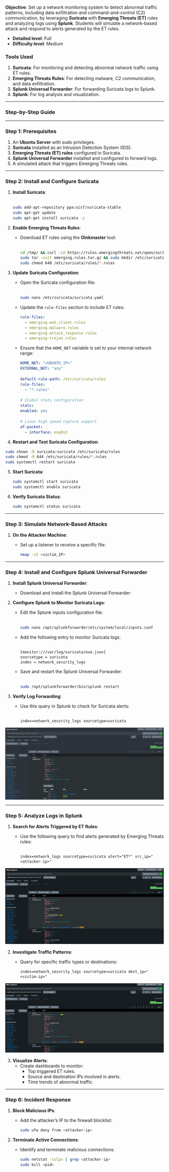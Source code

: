 **Objective**:
Set up a network monitoring system to detect abnormal traffic patterns, including data exfiltration and command-and-control (C2) communication, by leveraging **Suricata** with **Emerging Threats (ET)** rules and analyzing logs using **Splunk**. Students will simulate a network-based attack and respond to alerts generated by the ET rules.

- **Detailed level**: Full
- **Difficulty level**: Medium

### **Tools Used**

1. **Suricata**: For monitoring and detecting abnormal network traffic using ET rules.
2. **Emerging Threats Rules**: For detecting malware, C2 communication, and data exfiltration.
3. **Splunk Universal Forwarder**: For forwarding Suricata logs to Splunk.
4. **Splunk**: For log analysis and visualization.

---

### **Step-by-Step Guide**

---

### **Step 1: Prerequisites**

1. An **Ubuntu Server** with sudo privileges.
2. **Suricata** installed as an Intrusion Detection System (IDS).
3. **Emerging Threats (ET) rules** configured in Suricata.
4. **Splunk Universal Forwarder** installed and configured to forward logs.
5. A simulated attack that triggers Emerging Threats rules.

---

### **Step 2: Install and Configure Suricata**

1. **Install Suricata**:

   ```bash

   sudo add-apt-repository ppa:oisf/suricata-stable
   sudo apt-get update
   sudo apt-get install suricata -y

   ```

2. **Enable Emerging Threats Rules**:

   - Download ET rules using the **Oinkmaster** tool:

     ```bash

     cd /tmp/ && curl -LO https://rules.emergingthreats.net/open/suricata-6.0.8/emerging.rules.tar.gz
     sudo tar -xvzf emerging.rules.tar.gz && sudo mkdir /etc/suricata/rules && sudo mv rules/*.rules /etc/suricata/rules/
     sudo chmod 640 /etc/suricata/rules/*.rules

     ```

3. **Update Suricata Configuration**:

   - Open the Suricata configuration file:

     ```bash

     sudo nano /etc/suricata/suricata.yaml

     ```

   - Update the `rule-files` section to include ET rules:
     ```yaml
     rule-files:
       - emerging-web_client.rules
       - emerging-malware.rules
       - emerging-attack_response.rules
       - emerging-trojan.rules
     ```
   - Ensure that the `HOME_NET` variable is set to your internal network range:

     ```yaml
     HOME_NET: "<UBUNTU_IP>"
     EXTERNAL_NET: "any"

     default-rule-path: /etc/suricata/rules
     rule-files:
       - "*.rules"

     # Global stats configuration
     stats:
     enabled: yes

     # Linux high speed capture support
     af-packet:
       - interface: enp0s3
     ```

4. **Restart and Test Suricata Configuration**:

```bash
sudo chown -R suricata:suricata /etc/suricata/rules
sudo chmod -R 644 /etc/suricata/rules/*.rules
sudo systemctl restart suricata
```

5. **Start Suricata**:

   ```bash
   sudo systemctl start suricata
   sudo systemctl enable suricata

   ```

6. **Verify Suricata Status**:

   ```bash
   sudo systemctl status suricata

   ```

---

### **Step 3: Simulate Network-Based Attacks**

1. **On the Attacker Machine**:

   - Set up a listener to receive a specific file:

     ```bash
     nmap -sS <victim_IP>

     ```

---

### **Step 4: Install and Configure Splunk Universal Forwarder**

1. **Install Splunk Universal Forwarder**:
   - Download and install the Splunk Universal Forwarder:
2. **Configure Splunk to Monitor Suricata Logs**:

   - Edit the Splunk inputs configuration file:

     ```bash

     sudo nano /opt/splunkforwarder/etc/system/local/inputs.conf

     ```

   - Add the following entry to monitor Suricata logs:

     ```

     [monitor:///var/log/suricata/eve.json]
     sourcetype = suricata
     index = network_security_logs

     ```

   - Save and restart the Splunk Universal Forwarder:

     ```bash

     sudo /opt/splunkforwarder/bin/splunk restart

     ```

3. **Verify Log Forwarding**:

   - Use this query in Splunk to check for Suricata alerts:

     ```

     index=network_security_logs sourcetype=suricata

     ```

![Splunk](/Splunk_Ubuntu/assets/07.png)

---

### **Step 5: Analyze Logs in Splunk**

1. **Search for Alerts Triggered by ET Rules**:

   - Use the following query to find alerts generated by Emerging Threats rules:

     ```

     index=network_logs sourcetype=suricata alert="ET*" src_ip="<attacker-ip>"

     ```

![Splunk](/Splunk_Ubuntu/assets/08.png)

2. **Investigate Traffic Patterns**:

   - Query for specific traffic types or destinations:

     ```
     index=network_security_logs sourcetype=suricata dest_ip="<victim-ip>"

     ```

![Splunk](/Splunk_Ubuntu/assets/09.png)

3. **Visualize Alerts**:
   - Create dashboards to monitor:
     - Top triggered ET rules.
     - Source and destination IPs involved in alerts.
     - Time trends of abnormal traffic.

---

### **Step 6: Incident Response**

1. **Block Malicious IPs**:

   - Add the attacker’s IP to the firewall blocklist:

     ```bash
     sudo ufw deny from <attacker-ip>

     ```

2. **Terminate Active Connections**:

   - Identify and terminate malicious connections:

     ```bash
     sudo netstat -tulpn | grep <attacker-ip>
     sudo kill <pid>

     ```
